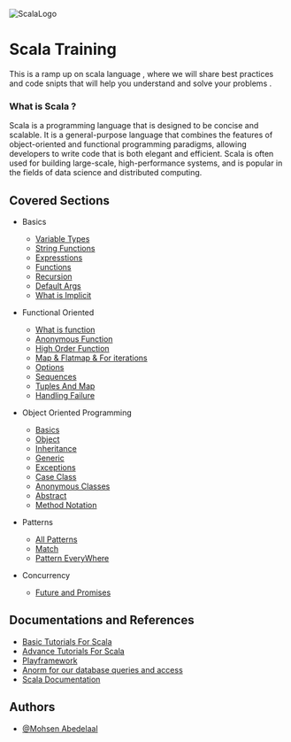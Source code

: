 
![ScalaLogo](https://upload.wikimedia.org/wikipedia/commons/thumb/3/39/Scala-full-color.svg/1200px-Scala-full-color.svg.png)


# Scala Training

This is a ramp up on scala language , where we will share best practices
and code snipts that will help you understand and solve your 
problems .

### What is Scala ?
Scala is a programming language that is designed to be concise and scalable. 
It is a general-purpose language that combines the features of object-oriented and functional programming paradigms, 
allowing developers to write code that is both elegant and efficient. 
Scala is often used for building large-scale, high-performance systems, 
and is popular in the fields of data science and distributed computing.


## Covered Sections
 
 *  Basics
    - [Variable Types](https://github.com/mohsen-Incrowd/scala-training/blob/main/src/lectures/basics/VariablesTypes.scala)
    - [String Functions](https://github.com/mohsen-Incrowd/scala-training/blob/main/src/lectures/basics/StringFunctions.scala)
    - [Expresstions](https://github.com/mohsen-Incrowd/scala-training/blob/main/src/lectures/basics/Expression.scala)
    - [Functions](https://github.com/mohsen-Incrowd/scala-training/blob/main/src/lectures/basics/Functions.scala)
    - [Recursion](https://github.com/mohsen-Incrowd/scala-training/blob/main/src/lectures/basics/Recursion.scala)
    - [Default Args](https://github.com/mohsen-Incrowd/scala-training/blob/main/src/lectures/basics/DefaultArgs.scala)
    - [What is Implicit](https://github.com/mohsen-Incrowd/scala-training/blob/main/src/lectures/basics/ImplicitDefinition.scala)
 
 *  Functional Oriented
    - [What is function](https://github.com/mohsen-Incrowd/scala-training/blob/main/src/lectures/functionaloriented/WhatIsAFunction.scala)
    - [Anonymous Function](https://github.com/mohsen-Incrowd/scala-training/blob/main/src/lectures/functionaloriented/AnonymousFunction.scala)
    - [High Order Function](https://github.com/mohsen-Incrowd/scala-training/blob/main/src/lectures/functionaloriented/HOFs.scala)
    - [Map & Flatmap & For iterations](https://github.com/mohsen-Incrowd/scala-training/blob/main/src/lectures/functionaloriented/MapFatmapFilterFor.scala)
    - [Options](https://github.com/mohsen-Incrowd/scala-training/blob/main/src/lectures/functionaloriented/Options.scala)
    - [Sequences](https://github.com/mohsen-Incrowd/scala-training/blob/main/src/lectures/functionaloriented/Sequences.scala)
    - [Tuples And Map](https://github.com/mohsen-Incrowd/scala-training/blob/main/src/lectures/functionaloriented/TuplesAndMap.scala)
    - [Handling Failure](https://github.com/mohsen-Incrowd/scala-training/blob/main/src/lectures/functionaloriented/HandlingFailure.scala)

 *  Object Oriented Programming
    - [Basics](https://github.com/mohsen-Incrowd/scala-training/blob/main/src/lectures/oop/basics.scala)
    - [Object](https://github.com/mohsen-Incrowd/scala-training/blob/main/src/lectures/oop/Objects.scala)
    - [Inheritance](https://github.com/mohsen-Incrowd/scala-training/blob/main/src/lectures/oop/Inheritance.scala)
    - [Generic](https://github.com/mohsen-Incrowd/scala-training/blob/main/src/lectures/oop/Generic.scala)
    - [Exceptions](https://github.com/mohsen-Incrowd/scala-training/blob/main/src/lectures/oop/Exceptions.scala)
    - [Case Class](https://github.com/mohsen-Incrowd/scala-training/blob/main/src/lectures/oop/CaseClass.scala)
    - [Anonymous Classes](https://github.com/mohsen-Incrowd/scala-training/blob/main/src/lectures/oop/AnonymousClasses.scala)
    - [Abstract](https://github.com/mohsen-Incrowd/scala-training/blob/main/src/lectures/oop/AbstractDataTypes.scala)
    - [Method Notation](https://github.com/mohsen-Incrowd/scala-training/blob/main/src/lectures/oop/MethodNotation.scala)

 *  Patterns
    - [All Patterns](https://github.com/mohsen-Incrowd/scala-training/blob/main/src/lectures/paterns/AllPaterns.scala)
    - [Match](https://github.com/mohsen-Incrowd/scala-training/blob/main/src/lectures/paterns/Matching.scala)
    - [Pattern EveryWhere](https://github.com/mohsen-Incrowd/scala-training/blob/main/src/lectures/paterns/PaternEveryWhere.scala)

 *  Concurrency
    - [Future and Promises](https://github.com/mohsen-Incrowd/scala-training/blob/main/src/lectures/concurrency/FutureAndPromises.scala)





 


 
 



## Documentations and References

- [Basic Tutorials For Scala](https://www.youtube.com/watch?v=TI4luLxI_n8&list=PL15cIG7aNbhtZxLafzxmld750BcFw-9Ek)
- [Advance Tutorials For Scala](https://www.youtube.com/watch?v=tXaH7M--c9o&list=PL15cIG7aNbhshROiDuYpFTwoCRXeyBNYx)
- [Playframework](https://www.playframework.com/documentation/2.8.x/Home)
- [Anorm for our database queries and access](https://www.playframework.com/documentation/2.8.x/Anorm#Anorm)
- [Scala Documentation](https://docs.scala-lang.org/)




## Authors

- [@Mohsen Abedelaal](https://github.com/mohsen-Incrowd)

